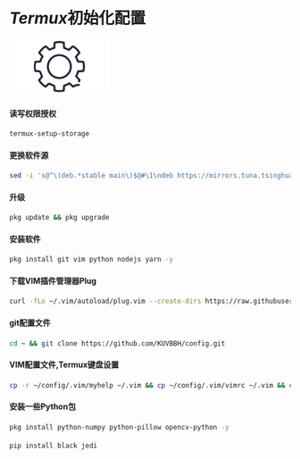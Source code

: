 # *Termux*初始化配置

<img src="https://github.com/KUVBBH/config/blob/main/.PNG/%E8%AE%BE%E7%BD%AE.jpg" height="100">

#### 读写权限授权

```sh
termux-setup-storage
```

#### 更换软件源

```sh
sed -i 's@^\(deb.*stable main\)$@#\1\ndeb https://mirrors.tuna.tsinghua.edu.cn/termux/termux-packages-24 stable main@' $PREFIX/etc/apt/sources.list
```

#### 升级

```sh
pkg update && pkg upgrade
```

#### 安装软件

```sh
pkg install git vim python nodejs yarn -y
```

#### 下载VIM插件管理器Plug

```sh
curl -fLo ~/.vim/autoload/plug.vim --create-dirs https://raw.githubusercontent.com/junegunn/vim-plug/master/plug.vim
```

#### git配置文件

```sh
cd ~ && git clone https://github.com/KUVBBH/config.git
```

#### VIM配置文件,Termux键盘设置

```sh
cp -r ~/config/.vim/myhelp ~/.vim && cp ~/config/.vim/vimrc ~/.vim && cp -r ~/config/.termux ~
```

#### 安装一些Python包

```sh
pkg install python-numpy python-pillow opencv-python -y

pip install black jedi
```


